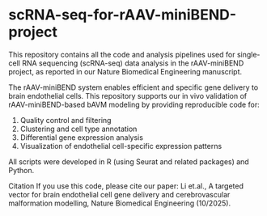# scRNA-seq-for-rAAV-miniBEND-project
This repository contains all the code and analysis pipelines used for single-cell RNA sequencing (scRNA-seq) data analysis in the rAAV-miniBEND project, as reported in our Nature Biomedical Engineering manuscript.

The rAAV-miniBEND system enables efficient and specific gene delivery to brain endothelial cells. This repository supports our in vivo validation of rAAV-miniBEND-based bAVM modeling by providing reproducible code for:

1. Quality control and filtering
2. Clustering and cell type annotation
3. Differential gene expression analysis
4. Visualization of endothelial cell-specific expression patterns

All scripts were developed in R (using Seurat and related packages) and Python.

Citation
If you use this code, please cite our paper:
Li et.al., A targeted vector for brain endothelial cell gene delivery and cerebrovascular malformation modelling, Nature Biomedical Engineering (10/2025).
